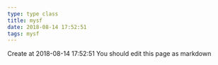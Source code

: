 ```yaml
---
type: type class
title: mysf
date: 2018-08-14 17:52:51
tags: mysf
---
```


Create at 2018-08-14 17:52:51
You should edit this page as markdown
